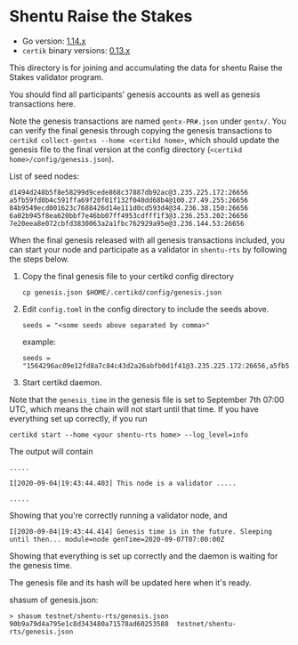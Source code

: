 # Shentu Raise the Stakes #

 - Go version: [1.14.x](https://golang.org/dl/)
 - `certik` binary versions: [0.13.x](https://github.com/certikfoundation/chain/releases)

This directory is for joining and accumulating the data for shentu Raise the Stakes validator program.

You should find all participants' genesis accounts as well as genesis transactions here.

Note the genesis transactions are named `gentx-PR#.json` under `gentx/`. You can verify the final genesis through copying the genesis transactions to `certikd collect-gentxs --home <certikd home>`, which should update the genesis file to the final version at the config directory (`<certikd home>/config/genesis.json`).

List of seed nodes:
```
d1494d248b5f8e58299d9cede868c37887db92ac@3.235.225.172:26656
a5fb59fd0b4c591ffa69f20f01f132f040dd68b4@100.27.49.255:26656
84b9549ecd001623c7688426d14e111d0cd593d4@34.236.38.150:26656
6a02b945f8ea620bbf7e46bb07ff4953cdfff1f3@3.236.253.202:26656
7e20eea8e072cbfd3830063a2a1fbc762929a95e@3.236.144.53:26656
```

When the final genesis released with all genesis transactions included, you can start your node and participate as a validator in `shentu-rts` by following the steps below.

 1. Copy the final genesis file to your certikd config directory
    ```
    cp genesis.json $HOME/.certikd/config/genesis.json
    ```
 2. Edit `config.toml` in the config directory to include the seeds above.
    ```
    seeds = "<some seeds above separated by comma>"
    ```
    example:
    ```
    seeds = "1564296ac09e12fd8a7c84c43d2a26abfb0d1f41@3.235.225.172:26656,a5fb59fd0b4c591ffa69f20f01f132f040dd68b4@100.27.49.255:26656"
    ```
 3. Start certikd daemon.
 
Note that the `genesis_time` in the genesis file is set to September 7th 07:00 UTC, which means the chain will not start until that time.
If you have everything set up correctly, if you run 
```
certikd start --home <your shentu-rts home> --log_level=info
```
The output will contain
```
.....

I[2020-09-04|19:43:44.403] This node is a validator .....

.....
```
Showing that you're correctly running a validator node, and 

```
I[2020-09-04|19:43:44.414] Genesis time is in the future. Sleeping until then... module=node genTime=2020-09-07T07:00:00Z
```
Showing that everything is set up correctly and the daemon is waiting for the genesis time.

The genesis file and its hash will be updated here when it's ready.

shasum of genesis.json:
```
> shasum testnet/shentu-rts/genesis.json
90b9a79d4a795e1c8d343480a71578ad60253588  testnet/shentu-rts/genesis.json
```
